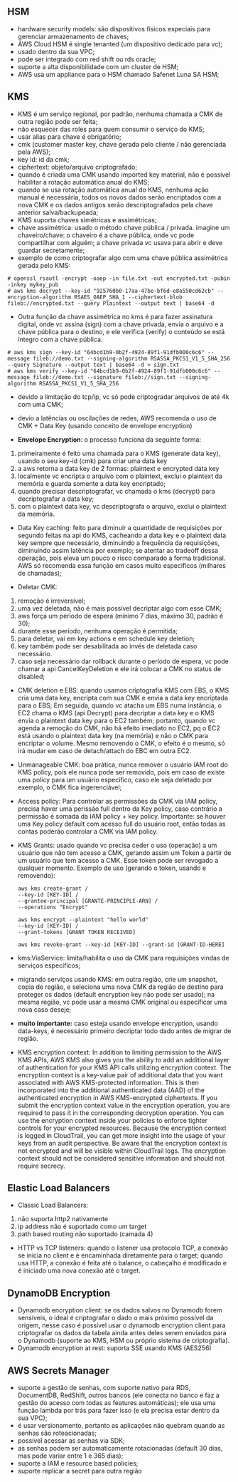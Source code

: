 HSM
------

- hardware security models: são dispositivos físicos especiais para gerenciar armazenamento de chaves;
- AWS Cloud HSM é single tenanted (um dispositivo dedicado para vc);
- usado dentro da sua VPC;
- pode ser integrado com red shift ou rds oracle;
- suporte a alta disponibilidade com um cluster de HSM;
- AWS usa um appliance para o HSM chamado Safenet Luna SA HSM;

KMS
------

- KMS é um serviço regional, por padrão, nenhuma chamada a CMK de outra região pode ser feita;
- não esquecer das roles para quem consumir o serviço do KMS;
- usar alias para chave é obrigatório;
- cmk (customer master key, chave gerada pelo cliente / não gerenciada pela AWS);
- key id: id da cmk;
- ciphertext: objeto/arquivo criptografado;
- quando é criada uma CMK usando imported key material, não é possível habilitar a rotação automática anual do KMS;
- quando se usa rotação automática anual do KMS, nenhuma ação manual é necessária, todos os novos dados serão encriptados com a nova CMK e os dados antigos serão descriptografados pela chave anterior salva/backupeada;
- KMS suporta chaves simétricas e assimétricas;
- chave assimétrica: usado o método chave pública / privada. imagine um chaveiro/chave: o chaveiro é a chave pública, onde vc pode compartilhar com alguém; a chave privada vc usava para abrir e deve guardar secretamente;
- exemplo de como criptografar algo com uma chave pública assimétrica gerada pelo KMS:

```console
# openssl rsautl -encrypt -oaep -in file.txt -out encrypted.txt -pubin -inkey mykey_pub
# aws kms decrypt --key-id "925760b0-17aa-47be-bf6d-e8a550cd62cb" --encryption-algorithm RSAES_OAEP_SHA_1 --ciphertext-blob fileb://encrypted.txt --query Plaintext --output text | base64 -d
```

- Outra função da chave assimétrica no kms é para fazer assinatura digital, onde vc assina (sign) com a chave privada, envia o arquivo e a chave pública para o destino, e ele verifica (verify) o conteúdo se está íntegro com a chave pública.

```console
# aws kms sign --key-id "64bcd1b9-0b2f-4924-89f1-91dfb000c6c6" --message fileb://demo.txt --signing-algorithm RSASSA_PKCS1_V1_5_SHA_256 --query Signature --output text | base64 -d > sign.txt
# aws kms verify --key-id "64bcd1b9-0b2f-4924-89f1-91dfb000c6c6" --message fileb://demo.txt --signature fileb://sign.txt --signing-algorithm RSASSA_PKCS1_V1_5_SHA_256
```
- devido a limitação do tcp/ip, vc só pode criptogradar arquivos de até 4k com uma CMK;
- devio a latências ou oscilações de redes, AWS recomenda  o uso de CMK + Data Key (usando conceito de envelope encryption)

- **Envelope Encryption**: o processo funciona da seguinte forma:
1. primeiramente é feito uma chamada para o KMS (generate data key), usando o seu key-id (cmk) para criar uma data key
2. a aws retorna a data key de 2 formas: plaintext e encrypted data key
3. localmente vc encripta o arquivo com o plaintext, exclui o plaintext da memória e guarda somente a data key encriptado;
4. quando precisar descriptografar, vc chamada o kms (decrypt) para decriptografar a data key;
5. com o plaintext data key, vc descriptografa o arquivo, exclui o plaintext da memória.

- Data Key caching: feito para diminuir a quantidade de requisições por segundo feitas na api do KMS, cacheando a data key e o plaintext data key sempre que necessário, diminuindo a frequência da requisições, diminuindo assim latência por exemplo; se atentar ao tradeoff dessa operação, pois eleva um pouco o risco comparado a forma tradicional. AWS só recomenda essa função em casos muito específicos (milhares de chamadas);

- Deletar CMK:
1. remoção é irreversível;
2. uma vez deletada, não é mais possível decriptar algo com esse CMK;
3. aws força um período de espera (mínimo 7 dias, máximo 30, padrão é 30);
4. durante esse período, nenhuma operação é permitida;
5. para deletar, vai em key actions e em schedule key deletion;
6. key também pode ser desabilitada ao invés de deletada caso necessário.
7. caso seja necessário dar rollback durante o período de espera, vc pode chamar a api CancelKeyDeletion e ele irá colocar a CMK no status de disabled;

- CMK deletion e EBS: quando usamos criptografia KMS com EBS, o KMS cria uma data key, encripta com sua CMK e envia a data key encriptada para o EBS; Em seguida, quando vc atacha um EBS numa instância, o EC2 chama o KMS (api Decrypt) para decriptar a data key e o KMS envia o plaintext data key para o EC2 também; portanto, quando vc agenda a remoção do CMK, não há efeito imediato no EC2, pq o EC2 está usando o plaintext data key (na memória) e não o CMK para encriptar o volume. Mesmo removendo o CMK, o efeito é o mesmo, só irá mudar em caso de detach/attach do EBC em outra EC2.
- Unmanageable CMK: boa prática, nunca remover o usuário IAM root do KMS policy, pois ele nunca pode ser removido, pois em caso de existe uma policy para um usuário específico, caso ele seja deletado por exemplo, o CMK fica ingerenciável;  
- Access policy: Para controlar as permissões da CMK via IAM policy, precisa haver uma perissão full dentro da Key policy, caso contrário a permissão é somada da IAM policy + key policy. Importante: se houver uma Key policy default com acesso full do usuário root, então todas as contas poderão controlar a CMK via IAM policy.
- KMS Grants: usado quando vc precisa ceder o uso (operação) a um usuário que não tem acesso a CMK, gerando assim um Token a partir de um usuário que tem acesso a CMK. Esse token pode ser revogado a qualquer momento. Exemplo de uso (gerando o token, usando e removendo):

    ```console
    aws kms create-grant /
    --key-id [KEY-ID] /
    --grantee-principal [GRANTE-PRINCIPLE-ARN] /
    --operations "Encrypt"

    aws kms encrypt --plaintext "hello world" 
    --key-id [KEY-ID] /
    --grant-tokens [GRANT TOKEN RECEIVED]

    aws kms revoke-grant --key-id [KEY-ID] --grant-id [GRANT-ID-HERE]
    ```
- kms:ViaService: limita/habilita o uso da CMK para requisições vindas de serviços específicos;
- migrando serviços usando KMS: em outra região, crie um snapshot, copia de região, e seleciona uma nova CMK da região de destino para proteger os dados (default encryption key não pode ser usado); na mesma região, vc pode usar a mesma CMK original ou especificar uma nova caso deseje;
- **muito importante:** caso esteja usando envelope encryption, usando data-keys, é necessário primeiro decriptar todo dado antes de migrar de região.

- KMS encryption context: In addition to limiting permission to the AWS KMS APIs, AWS KMS also gives you the ability to add an additional layer of authentication for your KMS API calls utilizing encryption context. The encryption context is a key-value pair of additional data that you want associated with AWS KMS-protected information. This is then incorporated into the additional authenticated data (AAD) of the authenticated encryption in AWS KMS-encrypted ciphertexts. If you submit the encryption context value in the encryption operation, you are required to pass it in the corresponding decryption operation. You can use the encryption context inside your policies to enforce tighter controls for your encrypted resources. Because the encryption context is logged in CloudTrail, you can get more insight into the usage of your keys from an audit perspective. Be aware that the encryption context is not encrypted and will be visible within CloudTrail logs. The encryption context should not be considered sensitive information and should not require secrecy.


Elastic Load Balancers
-----------------------

- Classic Load Balancers:
1. não suporta http2 nativamente
2. ip address não é suportado como um target
3. path based routing não suportado (camada 4)

- HTTP vs TCP listeners: quando o listener usa protocolo TCP, a conexão se inicia no client e é encaminhada diretamente para o target; quando usa HTTP, a conexão é feita até o balance, o cabeçalho é modificado e é iniciado uma nova conexão até o target.

DynamoDB Encryption
----------------------

- Dynamodb encryption client: se os dados salvos no Dynamodb forem sensíveis, o ideal é criptografar o dado o mais próximo possível da origem, nesse caso é possível usar o dynamodb encryption client para criptografar os dados da tabela ainda antes deles serem enviados para o Dynamodb (suporte ao KMS, HSM ou próprio sistema de criptografia).
- Dynamodb encryption at rest: suporta SSE usando KMS (AES256)

AWS Secrets Manager
--------------------

- suporte a gestão de senhas, com suporte nativo para RDS, DocumentDB, RedShift, outros bancos (ele conecta no banco e faz a gestão do acesso com todas as features automáticas); ele usa uma função lambda por trás para fazer isso (e ela precisa estar dentro da sua VPC);
- é usar versionamento, portanto as aplicações não quebram quando as senhas são roteacionadas;
- possível acessar as senhas via SDK;
- as senhas podem ser automaticamente rotacionadas (default 30 dias, mas pode variar entre 1 e 365 dias);
- suporte a IAM e resource based policies;
- suporte replicar a secret para outra região